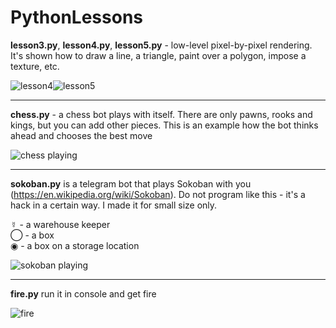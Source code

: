 # PythonLessons
**lesson3.py**, **lesson4.py**, **lesson5.py** - low-level pixel-by-pixel rendering. It's shown how to draw a line, a triangle, paint over a polygon, impose a texture, etc.


![lesson4](https://github.com/ef-end-y/PythonLessons/blob/master/images/lesson4.png)![lesson5](https://github.com/ef-end-y/PythonLessons/blob/master/images/lesson5.png)

---

**chess.py** - a chess bot plays with itself. There are only pawns, rooks and kings, but you can add other pieces. This is an example how the bot thinks ahead and chooses the best move

![chess playing](https://github.com/ef-end-y/PythonLessons/blob/master/images/chess.png)

---

**sokoban.py** is a telegram bot that plays Sokoban with you (https://en.wikipedia.org/wiki/Sokoban). Do not program like this - it's a hack in a certain way. I made it for small size only.

☿ - a warehouse keeper<br/>
◯ - a box<br/>
◉ - a box on a storage location<br/>

![sokoban playing](https://github.com/ef-end-y/PythonLessons/blob/master/images/sokoban.png)

---

**fire.py** run it in console and get fire

![fire](https://github.com/ef-end-y/PythonLessons/blob/master/images/fire.gif)
